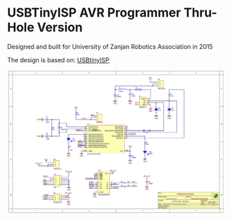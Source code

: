 # USBTinyISP AVR Programmer Thru-Hole Version

Designed and built for University of Zanjan Robotics Association in 2015

The design is based on: [USBtinyISP](https://learn.adafruit.com/usbtinyisp)

![Schematic](images/usbtinyisp_th.png)